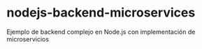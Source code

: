 # nodejs-backend-microservices
Ejemplo de backend complejo en Node.js con implementación de microservicios
